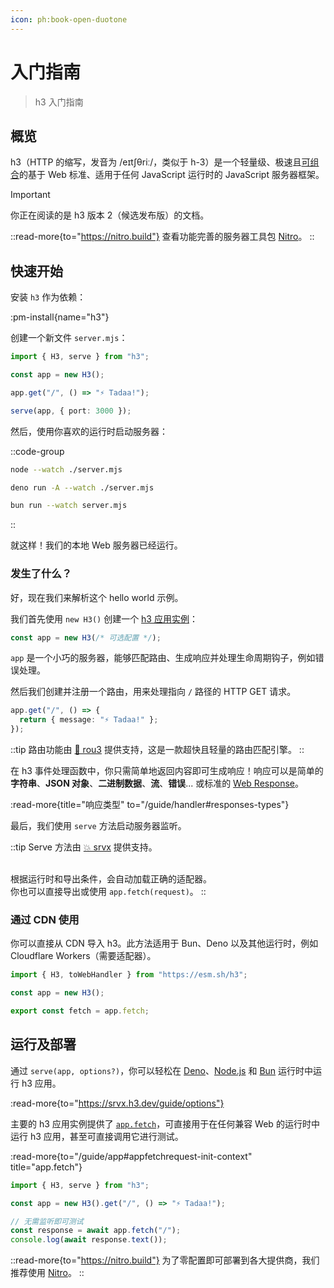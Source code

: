 ```yaml
---
icon: ph:book-open-duotone
---
```


# 入门指南

> h3 入门指南

## 概览

h3（HTTP 的缩写，发音为 /eɪtʃθriː/，类似于 h-3）是一个轻量级、极速且[可组合](/utils)的基于 Web 标准、适用于任何 JavaScript 运行时的 JavaScript 服务器框架。

> [!IMPORTANT]
> 你正在阅读的是 h3 版本 2（候选发布版）的文档。

::read-more{to="https://nitro.build"}
查看功能完善的服务器工具包 [Nitro](https://nitro.build)。
::

## 快速开始

安装 `h3` 作为依赖：

:pm-install{name="h3"}

创建一个新文件 `server.mjs`：

```ts [server.mjs]
import { H3, serve } from "h3";

const app = new H3();

app.get("/", () => "⚡️ Tadaa!");

serve(app, { port: 3000 });
```

然后，使用你喜欢的运行时启动服务器：

::code-group

```bash [node]
node --watch ./server.mjs
```

```bash [deno]
deno run -A --watch ./server.mjs
```

```bash [bun]
bun run --watch server.mjs
```

::

就这样！我们的本地 Web 服务器已经运行。

### 发生了什么？

好，现在我们来解析这个 hello world 示例。

我们首先使用 `new H3()` 创建一个 [h3 应用实例](/guide/app)：

```ts
const app = new H3(/* 可选配置 */);
```

`app` 是一个小巧的服务器，能够匹配路由、生成响应并处理生命周期钩子，例如错误处理。

然后我们创建并注册一个路由，用来处理指向 `/` 路径的 HTTP GET 请求。

```ts
app.get("/", () => {
  return { message: "⚡️ Tadaa!" };
});
```

::tip
路由功能由 [🌳 rou3](https://github.com/h3js/rou3) 提供支持，这是一款超快且轻量的路由匹配引擎。
::

在 h3 事件处理函数中，你只需简单地返回内容即可生成响应！响应可以是简单的 **字符串**、**JSON 对象**、**二进制数据**、**流**、**错误**... 或标准的 [Web Response](https://developer.mozilla.org/en-US/docs/Web/API/Response/Response)。

:read-more{title="响应类型" to="/guide/handler#responses-types"}

最后，我们使用 `serve` 方法启动服务器监听。

::tip
Serve 方法由 [💥 srvx](https://srvx.h3.dev/) 提供支持。

<br> 根据运行时和导出条件，会自动加载正确的适配器。
<br> 你也可以直接导出或使用 `app.fetch(request)`。
::

### 通过 CDN 使用

你可以直接从 CDN 导入 h3。此方法适用于 Bun、Deno 以及其他运行时，例如 Cloudflare Workers（需要适配器）。

```js
import { H3, toWebHandler } from "https://esm.sh/h3";

const app = new H3();

export const fetch = app.fetch;
```

## 运行及部署

通过 `serve(app, options?)`，你可以轻松在 [Deno](https://deno.com/)、[Node.js](https://nodejs.org/) 和 [Bun](https://bun.sh/) 运行时中运行 h3 应用。

:read-more{to="https://srvx.h3.dev/guide/options"}

主要的 h3 应用实例提供了 [`app.fetch`](/guide/app#appfetchrequest-init-context)，可直接用于在任何兼容 Web 的运行时中运行 h3 应用，甚至可直接调用它进行测试。

:read-more{to="/guide/app#appfetchrequest-init-context" title="app.fetch"}

```js [test.mjs]
import { H3, serve } from "h3";

const app = new H3().get("/", () => "⚡️ Tadaa!");

// 无需监听即可测试
const response = await app.fetch("/");
console.log(await response.text());
```

::read-more{to="https://nitro.build"}
为了零配置即可部署到各大提供商，我们推荐使用 [Nitro](https://nitro.build)。
::
